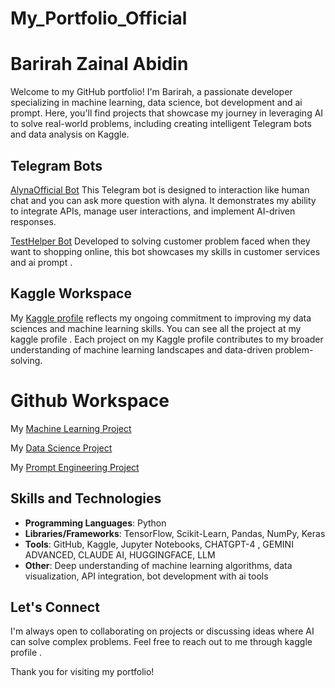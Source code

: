 # My_Portfolio_Official

# Barirah Zainal Abidin 

Welcome to my GitHub portfolio! I'm Barirah, a passionate developer specializing in machine learning, data science, bot development and ai prompt. Here, you'll find projects that showcase my journey in leveraging AI to solve real-world problems, including creating intelligent Telegram bots and data analysis on Kaggle.

## Telegram Bots

[AlynaOfficial Bot](t.me/alynaofficial_bot)
This Telegram bot is designed to interaction like human chat and you can ask more question with alyna. It demonstrates my ability to integrate APIs, manage user interactions, and implement AI-driven responses.

[TestHelper Bot](t.me/testhelper00001_bot)
Developed to solving customer problem faced when they want to shopping online, this bot showcases my skills in customer services and ai prompt . 

## Kaggle Workspace

My [Kaggle profile](https://www.kaggle.com/barirahzainal) reflects my ongoing commitment to improving my data sciences and machine learning skills.  You can see all the project at my kaggle profile . Each project on my Kaggle profile contributes to my broader understanding of machine learning landscapes and data-driven problem-solving.


# Github Workspace

My [Machine Learning Project]([https://www.kaggle.com/barirahzainal](https://github.com/shasha0982/My_Real_Project_Machine_Learning))

My [Data Science Project]([(https://github.com/shasha0982/My_Real_Project_Data_Sciences_Official))

My [Prompt Engineering Project]([(https://github.com/shasha0982/my_official_prompt_engineering)])


## Skills and Technologies

- **Programming Languages**: Python
- **Libraries/Frameworks**: TensorFlow, Scikit-Learn, Pandas, NumPy, Keras
- **Tools**: GitHub, Kaggle, Jupyter Notebooks, CHATGPT-4 , GEMINI ADVANCED, CLAUDE AI, HUGGINGFACE, LLM
- **Other**: Deep understanding of machine learning algorithms, data visualization, API integration, bot development with ai tools


## Let's Connect

I'm always open to collaborating on projects or discussing ideas where AI can solve complex problems. Feel free to reach out to me through kaggle profile .

Thank you for visiting my portfolio!



